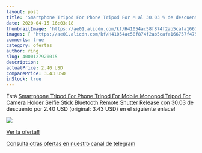 ```yaml
---
layout: post
title: 'Smartphone Tripod For Phone Tripod For M al 30.03 % de descuento'
date: 2020-04-15 16:03:18
thumbnailImage: 'https://ae01.alicdn.com/kf/H41054ac58f874f2ab5cafa166757f475X/Smartphone-Tripod-For-Phone-Tripod-For-Mobile-Monopod-Tripod-For-Camera-Holder-Selfie-Stick-Bluetooth-Remote.jpg_350x350._SL200_.jpg'
images: [ 'https://ae01.alicdn.com/kf/H41054ac58f874f2ab5cafa166757f475X/Smartphone-Tripod-For-Phone-Tripod-For-Mobile-Monopod-Tripod-For-Camera-Holder-Selfie-Stick-Bluetooth-Remote.jpg_350x350._SL200_.jpg' ]
comments: true
category: ofertas
author: ring
slug: 4000127920015
description:
actualPrice: 2.40 USD
comparePrice: 3.43 USD
inStock: true
---
```


Está [Smartphone Tripod For Phone Tripod For Mobile Monopod Tripod For Camera Holder Selfie Stick Bluetooth Remote Shutter Release](https://www.amazon.com/dp/4000127920015/?tag=redken08-20) con 30.03 de descuento por 2.40 USD (original: 3.43 USD) en el siguiente enlace!

[![](https://ae01.alicdn.com/kf/H41054ac58f874f2ab5cafa166757f475X/Smartphone-Tripod-For-Phone-Tripod-For-Mobile-Monopod-Tripod-For-Camera-Holder-Selfie-Stick-Bluetooth-Remote.jpg_350x350._SL200_.jpg)](https://www.amazon.com/dp/4000127920015/?tag=redken08-20)

[Ver la oferta!!](https://www.amazon.com/dp/4000127920015/?tag=redken08-20)

[Consulta otras ofertas en nuestro canal de telegram](https://t.me/s/ofertas25)
